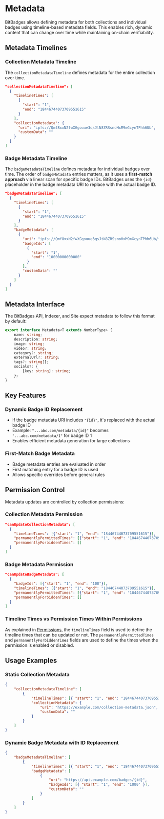 # Metadata

BitBadges allows defining metadata for both collections and individual badges using timeline-based metadata fields. This enables rich, dynamic content that can change over time while maintaining on-chain verifiability.

## Metadata Timelines

### Collection Metadata Timeline

The `collectionMetadataTimeline` defines metadata for the entire collection over time.

```json
"collectionMetadataTimeline": [
  {
    "timelineTimes": [
      {
        "start": "1",
        "end": "18446744073709551615"
      }
    ],
    "collectionMetadata": {
      "uri": "ipfs://Qmf8xxN2fwXGgouue3qsJtN8ZRSsnoHxM9mGcynTPhh6Ub",
      "customData": ""
    }
  }
]
```

### Badge Metadata Timeline

The `badgeMetadataTimeline` defines metadata for individual badges over time. The order of `badgeMetadata` entries matters, as it uses a **first-match approach** via linear scan for specific badge IDs. BitBadges uses the `{id}` placeholder in the badge metadata URI to replace with the actual badge ID.

```json
"badgeMetadataTimeline": [
  {
    "timelineTimes": [
      {
        "start": "1",
        "end": "18446744073709551615"
      }
    ],
    "badgeMetadata": [
      {
        "uri": "ipfs://Qmf8xxN2fwXGgouue3qsJtN8ZRSsnoHxM9mGcynTPhh6Ub/{id}",
        "badgeIds": [
          {
            "start": "1",
            "end": "10000000000000"
          }
        ],
        "customData": ""
      }
    ]
  }
]
```

## Metadata Interface

The BitBadges API, Indexer, and Site expect metadata to follow this format by default:

```typescript
export interface Metadata<T extends NumberType> {
    name: string;
    description: string;
    image: string;
    video?: string;
    category?: string;
    externalUrl?: string;
    tags?: string[];
    socials?: {
        [key: string]: string;
    };
}
```

## Key Features

### Dynamic Badge ID Replacement

* If the badge metadata URI includes `"{id}"`, it's replaced with the actual badge ID
* Example: `"...abc.com/metadata/{id}"` becomes `"...abc.com/metadata/1"` for badge ID 1
* Enables efficient metadata generation for large collections

### First-Match Badge Metadata

* Badge metadata entries are evaluated in order
* First matching entry for a badge ID is used
* Allows specific overrides before general rules

## Permission Control

Metadata updates are controlled by collection permissions:

### Collection Metadata Permission

```json
"canUpdateCollectionMetadata": [
  {
    "timelineTimes": [{"start": "1", "end": "18446744073709551615"}],
    "permanentlyPermittedTimes": [{"start": "1", "end": "18446744073709551615"}],
    "permanentlyForbiddenTimes": []
  }
]
```

### Badge Metadata Permission

```json
"canUpdateBadgeMetadata": [
  {
    "badgeIds": [{"start": "1", "end": "100"}],
    "timelineTimes": [{"start": "1", "end": "18446744073709551615"}],
    "permanentlyPermittedTimes": [{"start": "1", "end": "18446744073709551615"}],
    "permanentlyForbiddenTimes": []
  }
]
```

### Timeline Times vs Permission Times Within Permissions

As explained in [Permissions](broken-reference), the `timelineTimes` field is used to define the timeline times that can be updated or not. The `permanentlyPermittedTimes` and `permanentlyForbiddenTimes` fields are used to define the times when the permission is enabled or disabled.

## Usage Examples

### Static Collection Metadata

```json
{
    "collectionMetadataTimeline": [
        {
            "timelineTimes": [{ "start": "1", "end": "18446744073709551615" }],
            "collectionMetadata": {
                "uri": "https://example.com/collection-metadata.json",
                "customData": ""
            }
        }
    ]
}
```

### Dynamic Badge Metadata with ID Replacement

```json
{
    "badgeMetadataTimeline": [
        {
            "timelineTimes": [{ "start": "1", "end": "18446744073709551615" }],
            "badgeMetadata": [
                {
                    "uri": "https://api.example.com/badges/{id}",
                    "badgeIds": [{ "start": "1", "end": "1000" }],
                    "customData": ""
                }
            ]
        }
    ]
}
```
